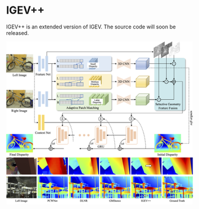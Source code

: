 # IGEV++
IGEV++ is an extended version of IGEV.
The source code will soon be released.

<img src="figures/network.png">

<img src="figures/teaser.png">
